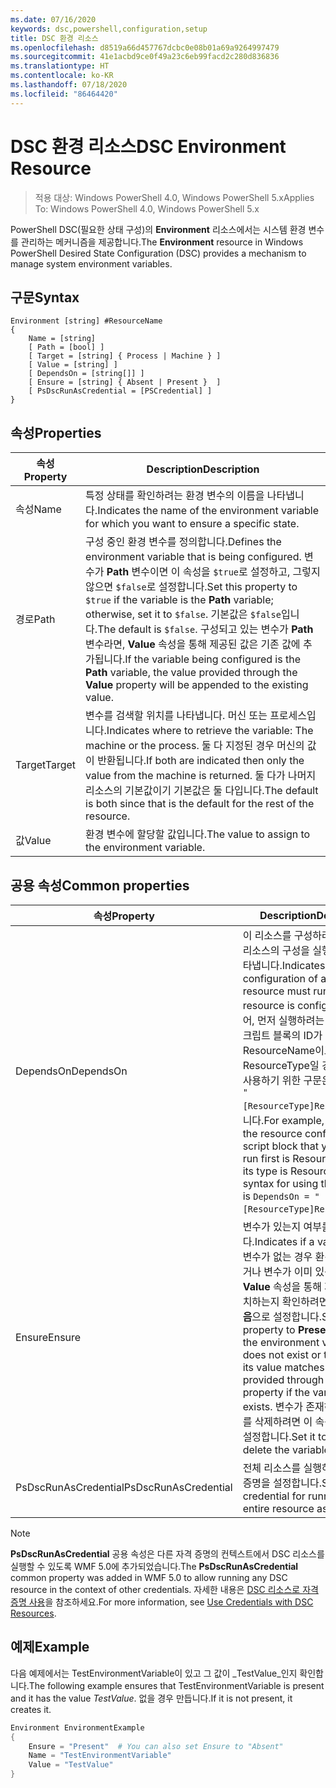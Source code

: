 ```yaml
---
ms.date: 07/16/2020
keywords: dsc,powershell,configuration,setup
title: DSC 환경 리소스
ms.openlocfilehash: d8519a66d457767dcbc0e08b01a69a9264997479
ms.sourcegitcommit: 41e1acbd9ce0f49a23c6eb99facd2c280d836836
ms.translationtype: HT
ms.contentlocale: ko-KR
ms.lasthandoff: 07/18/2020
ms.locfileid: "86464420"
---
```

# <a name="dsc-environment-resource"></a><span data-ttu-id="cf193-103">DSC 환경 리소스</span><span class="sxs-lookup"><span data-stu-id="cf193-103">DSC Environment Resource</span></span>

> <span data-ttu-id="cf193-104">적용 대상: Windows PowerShell 4.0, Windows PowerShell 5.x</span><span class="sxs-lookup"><span data-stu-id="cf193-104">Applies To: Windows PowerShell 4.0, Windows PowerShell 5.x</span></span>

<span data-ttu-id="cf193-105">PowerShell DSC(필요한 상태 구성)의 **Environment** 리소스에서는 시스템 환경 변수를 관리하는 메커니즘을 제공합니다.</span><span class="sxs-lookup"><span data-stu-id="cf193-105">The **Environment** resource in Windows PowerShell Desired State Configuration (DSC) provides a mechanism to manage system environment variables.</span></span>

## <a name="syntax"></a><span data-ttu-id="cf193-106">구문</span><span class="sxs-lookup"><span data-stu-id="cf193-106">Syntax</span></span>

```Syntax
Environment [string] #ResourceName
{
    Name = [string]
    [ Path = [bool] ]
    [ Target = [string] { Process | Machine } ]
    [ Value = [string] ]
    [ DependsOn = [string[]] ]
    [ Ensure = [string] { Absent | Present }  ]
    [ PsDscRunAsCredential = [PSCredential] ]
}
```

## <a name="properties"></a><span data-ttu-id="cf193-107">속성</span><span class="sxs-lookup"><span data-stu-id="cf193-107">Properties</span></span>

|<span data-ttu-id="cf193-108">속성</span><span class="sxs-lookup"><span data-stu-id="cf193-108">Property</span></span> |<span data-ttu-id="cf193-109">Description</span><span class="sxs-lookup"><span data-stu-id="cf193-109">Description</span></span> |
|---|---|
|<span data-ttu-id="cf193-110">속성</span><span class="sxs-lookup"><span data-stu-id="cf193-110">Name</span></span> |<span data-ttu-id="cf193-111">특정 상태를 확인하려는 환경 변수의 이름을 나타냅니다.</span><span class="sxs-lookup"><span data-stu-id="cf193-111">Indicates the name of the environment variable for which you want to ensure a specific state.</span></span> |
|<span data-ttu-id="cf193-112">경로</span><span class="sxs-lookup"><span data-stu-id="cf193-112">Path</span></span> |<span data-ttu-id="cf193-113">구성 중인 환경 변수를 정의합니다.</span><span class="sxs-lookup"><span data-stu-id="cf193-113">Defines the environment variable that is being configured.</span></span> <span data-ttu-id="cf193-114">변수가 **Path** 변수이면 이 속성을 `$true`로 설정하고, 그렇지 않으면 `$false`로 설정합니다.</span><span class="sxs-lookup"><span data-stu-id="cf193-114">Set this property to `$true` if the variable is the **Path** variable; otherwise, set it to `$false`.</span></span> <span data-ttu-id="cf193-115">기본값은 `$false`입니다.</span><span class="sxs-lookup"><span data-stu-id="cf193-115">The default is `$false`.</span></span> <span data-ttu-id="cf193-116">구성되고 있는 변수가 **Path** 변수라면, **Value** 속성을 통해 제공된 값은 기존 값에 추가됩니다.</span><span class="sxs-lookup"><span data-stu-id="cf193-116">If the variable being configured is the **Path** variable, the value provided through the **Value** property will be appended to the existing value.</span></span> |
|<span data-ttu-id="cf193-117">Target</span><span class="sxs-lookup"><span data-stu-id="cf193-117">Target</span></span>| <span data-ttu-id="cf193-118">변수를 검색할 위치를 나타냅니다. 머신 또는 프로세스입니다.</span><span class="sxs-lookup"><span data-stu-id="cf193-118">Indicates where to retrieve the variable: The machine or the process.</span></span> <span data-ttu-id="cf193-119">둘 다 지정된 경우 머신의 값이 반환됩니다.</span><span class="sxs-lookup"><span data-stu-id="cf193-119">If both are indicated then only the value from the machine is returned.</span></span> <span data-ttu-id="cf193-120">둘 다가 나머지 리소스의 기본값이기 기본값은 둘 다입니다.</span><span class="sxs-lookup"><span data-stu-id="cf193-120">The default is both since that is the default for the rest of the resource.</span></span> |
|<span data-ttu-id="cf193-121">값</span><span class="sxs-lookup"><span data-stu-id="cf193-121">Value</span></span> |<span data-ttu-id="cf193-122">환경 변수에 할당할 값입니다.</span><span class="sxs-lookup"><span data-stu-id="cf193-122">The value to assign to the environment variable.</span></span> |

## <a name="common-properties"></a><span data-ttu-id="cf193-123">공용 속성</span><span class="sxs-lookup"><span data-stu-id="cf193-123">Common properties</span></span>

|<span data-ttu-id="cf193-124">속성</span><span class="sxs-lookup"><span data-stu-id="cf193-124">Property</span></span> |<span data-ttu-id="cf193-125">Description</span><span class="sxs-lookup"><span data-stu-id="cf193-125">Description</span></span> |
|---|---|
|<span data-ttu-id="cf193-126">DependsOn</span><span class="sxs-lookup"><span data-stu-id="cf193-126">DependsOn</span></span> |<span data-ttu-id="cf193-127">이 리소스를 구성하려면 먼저 다른 리소스의 구성을 실행해야 함을 나타냅니다.</span><span class="sxs-lookup"><span data-stu-id="cf193-127">Indicates that the configuration of another resource must run before this resource is configured.</span></span> <span data-ttu-id="cf193-128">예를 들어, 먼저 실행하려는 리소스 구성 스크립트 블록의 ID가 ResourceName이고 해당 형식이 ResourceType일 경우, 이 속성을 사용하기 위한 구문은 `DependsOn = "[ResourceType]ResourceName"`입니다.</span><span class="sxs-lookup"><span data-stu-id="cf193-128">For example, if the ID of the resource configuration script block that you want to run first is ResourceName and its type is ResourceType, the syntax for using this property is `DependsOn = "[ResourceType]ResourceName"`.</span></span> |
|<span data-ttu-id="cf193-129">Ensure</span><span class="sxs-lookup"><span data-stu-id="cf193-129">Ensure</span></span> |<span data-ttu-id="cf193-130">변수가 있는지 여부를 나타냅니다.</span><span class="sxs-lookup"><span data-stu-id="cf193-130">Indicates if a variable exists.</span></span> <span data-ttu-id="cf193-131">변수가 없는 경우 환경 변수를 만들거나 변수가 이미 있는 경우 그 값이 **Value** 속성을 통해 제공된 값과 일치하는지 확인하려면 이 속성을 **있음**으로 설정합니다.</span><span class="sxs-lookup"><span data-stu-id="cf193-131">Set this property to **Present** to create the environment variable if it does not exist or to ensure that its value matches what is provided through the **Value** property if the variable already exists.</span></span> <span data-ttu-id="cf193-132">변수가 존재하는 경우 변수를 삭제하려면 이 속성을 **없음**으로 설정합니다.</span><span class="sxs-lookup"><span data-stu-id="cf193-132">Set it to **Absent** to delete the variable if it exists.</span></span> |
|<span data-ttu-id="cf193-133">PsDscRunAsCredential</span><span class="sxs-lookup"><span data-stu-id="cf193-133">PsDscRunAsCredential</span></span> |<span data-ttu-id="cf193-134">전체 리소스를 실행하기 위한 자격 증명을 설정합니다.</span><span class="sxs-lookup"><span data-stu-id="cf193-134">Sets the credential for running the entire resource as.</span></span> |

> [!NOTE]
> <span data-ttu-id="cf193-135">**PsDscRunAsCredential** 공용 속성은 다른 자격 증명의 컨텍스트에서 DSC 리소스를 실행할 수 있도록 WMF 5.0에 추가되었습니다.</span><span class="sxs-lookup"><span data-stu-id="cf193-135">The **PsDscRunAsCredential** common property was added in WMF 5.0 to allow running any DSC resource in the context of other credentials.</span></span> <span data-ttu-id="cf193-136">자세한 내용은 [ DSC 리소스로 자격 증명 사용](../../../configurations/runasuser.md)을 참조하세요.</span><span class="sxs-lookup"><span data-stu-id="cf193-136">For more information, see [Use Credentials with DSC Resources](../../../configurations/runasuser.md).</span></span>

## <a name="example"></a><span data-ttu-id="cf193-137">예제</span><span class="sxs-lookup"><span data-stu-id="cf193-137">Example</span></span>

<span data-ttu-id="cf193-138">다음 예제에서는 TestEnvironmentVariable이 있고 그 값이 _TestValue_인지 확인합니다.</span><span class="sxs-lookup"><span data-stu-id="cf193-138">The following example ensures that TestEnvironmentVariable is present and it has the value _TestValue_.</span></span> <span data-ttu-id="cf193-139">없을 경우 만듭니다.</span><span class="sxs-lookup"><span data-stu-id="cf193-139">If it is not present, it creates it.</span></span>

```powershell
Environment EnvironmentExample
{
    Ensure = "Present"  # You can also set Ensure to "Absent"
    Name = "TestEnvironmentVariable"
    Value = "TestValue"
}
```
